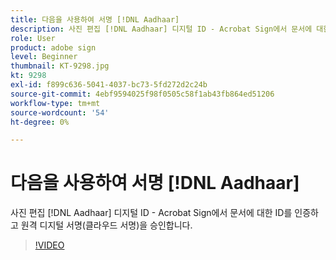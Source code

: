```yaml
---
title: 다음을 사용하여 서명 [!DNL Aadhaar]
description: 사진 편집 [!DNL Aadhaar] 디지털 ID - Acrobat Sign에서 문서에 대한 ID를 인증하고 원격 디지털 서명(클라우드 서명)을 승인합니다.
role: User
product: adobe sign
level: Beginner
thumbnail: KT-9298.jpg
kt: 9298
exl-id: f899c636-5041-4037-bc73-5fd272d2c24b
source-git-commit: 4ebf9594025f98f0505c58f1ab43fb864ed51206
workflow-type: tm+mt
source-wordcount: '54'
ht-degree: 0%

---
```


# 다음을 사용하여 서명 [!DNL Aadhaar]

사진 편집 [!DNL Aadhaar] 디지털 ID - Acrobat Sign에서 문서에 대한 ID를 인증하고 원격 디지털 서명(클라우드 서명)을 승인합니다.

>[!VIDEO](https://video.tv.adobe.com/v/338362?quality=12&learn=on&hidetitle=true)
